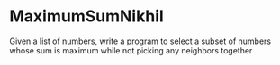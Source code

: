 # MaximumSumNikhil
Given a list of numbers, write a program to select a subset of numbers whose sum is maximum while not picking any neighbors together
